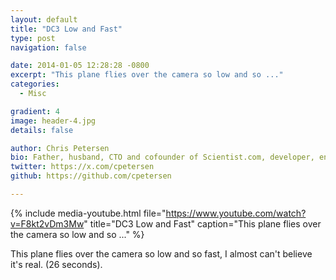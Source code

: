 ```yaml
---
layout: default
title: "DC3 Low and Fast"
type: post
navigation: false

date: 2014-01-05 12:28:28 -0800
excerpt: "This plane flies over the camera so low and so ..."
categories:
  - Misc

gradient: 4
image: header-4.jpg
details: false

author: Chris Petersen
bio: Father, husband, CTO and cofounder of Scientist.com, developer, entrepreneur and technologist.
twitter: https://x.com/cpetersen
github: https://github.com/cpetersen

---
```


{% include media-youtube.html file="https://www.youtube.com/watch?v=F8kt2vDm3Mw" title="DC3 Low and Fast" caption="This plane flies over the camera so low and so ..." %}

This plane flies over the camera so low and so fast, I almost can't believe it's real. (26 seconds).
